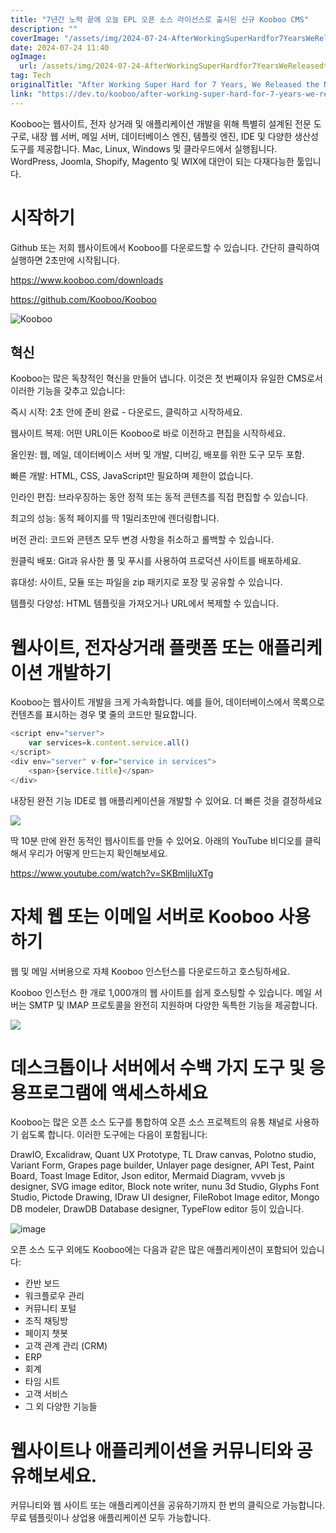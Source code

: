```yaml
---
title: "7년간 노력 끝에 오늘 EPL 오픈 소스 라이선스로 출시된 신규 Kooboo CMS"
description: ""
coverImage: "/assets/img/2024-07-24-AfterWorkingSuperHardfor7YearsWeReleasedtheNewKoobooCMSUndertheEPLOpenSourceLicenseToday_0.png"
date: 2024-07-24 11:40
ogImage: 
  url: /assets/img/2024-07-24-AfterWorkingSuperHardfor7YearsWeReleasedtheNewKoobooCMSUndertheEPLOpenSourceLicenseToday_0.png
tag: Tech
originalTitle: "After Working Super Hard for 7 Years, We Released the New Kooboo CMS Under the EPL Open Source License Today"
link: "https://dev.to/kooboo/after-working-super-hard-for-7-years-we-released-the-new-kooboo-cms-under-the-epl-open-source-license-today-4no6"
---
```



Kooboo는 웹사이트, 전자 상거래 및 애플리케이션 개발을 위해 특별히 설계된 전문 도구로, 내장 웹 서버, 메일 서버, 데이터베이스 엔진, 템플릿 엔진, IDE 및 다양한 생산성 도구를 제공합니다. Mac, Linux, Windows 및 클라우드에서 실행됩니다. WordPress, Joomla, Shopify, Magento 및 WIX에 대안이 되는 다재다능한 툴입니다.

# 시작하기

Github 또는 저희 웹사이트에서 Kooboo를 다운로드할 수 있습니다. 간단히 클릭하여 실행하면 2초만에 시작됩니다.

https://www.kooboo.com/downloads

<div class="content-ad"></div>

https://github.com/Kooboo/Kooboo

![Kooboo](https://github.com/Kooboo/Kooboo/raw/master/assets/img/2024-07-24-AfterWorkingSuperHardfor7YearsWeReleasedtheNewKoobooCMSUndertheEPLOpenSourceLicenseToday_0.png)

## 혁신

Kooboo는 많은 독창적인 혁신을 만들어 냅니다. 이것은 첫 번째이자 유일한 CMS로서 이러한 기능을 갖추고 있습니다:

<div class="content-ad"></div>

즉시 시작: 2초 안에 준비 완료 - 다운로드, 클릭하고 시작하세요.

웹사이트 복제: 어떤 URL이든 Kooboo로 바로 이전하고 편집을 시작하세요.

올인원: 웹, 메일, 데이터베이스 서버 및 개발, 디버깅, 배포를 위한 도구 모두 포함.

빠른 개발: HTML, CSS, JavaScript만 필요하며 제한이 없습니다.

<div class="content-ad"></div>

인라인 편집: 브라우징하는 동안 정적 또는 동적 콘텐츠를 직접 편집할 수 있습니다.

최고의 성능: 동적 페이지를 딱 1밀리초만에 렌더링합니다.

버전 관리: 코드와 콘텐츠 모두 변경 사항을 취소하고 롤백할 수 있습니다.

원클릭 배포: Git과 유사한 풀 및 푸시를 사용하여 프로덕션 사이트를 배포하세요.

<div class="content-ad"></div>

휴대성: 사이트, 모듈 또는 파일을 zip 패키지로 포장 및 공유할 수 있습니다.

템플릿 다양성: HTML 템플릿을 가져오거나 URL에서 복제할 수 있습니다.

# 웹사이트, 전자상거래 플랫폼 또는 애플리케이션 개발하기

Kooboo는 웹사이트 개발을 크게 가속화합니다. 예를 들어, 데이터베이스에서 목록으로 컨텐츠를 표시하는 경우 몇 줄의 코드만 필요합니다.

<div class="content-ad"></div>

```js
<script env="server">
    var services=k.content.service.all()
</script>
<div env="server" v-for="service in services">
    <span>{service.title}</span>
</div>
```

내장된 완전 기능 IDE로 웹 애플리케이션을 개발할 수 있어요. 더 빠른 것을 결정하세요

<img src="/assets/img/2024-07-24-AfterWorkingSuperHardfor7YearsWeReleasedtheNewKoobooCMSUndertheEPLOpenSourceLicenseToday_1.png" />

딱 10분 만에 완전 동적인 웹사이트를 만들 수 있어요. 아래의 YouTube 비디오를 클릭해서 우리가 어떻게 만드는지 확인해보세요.

<div class="content-ad"></div>

https://www.youtube.com/watch?v=SKBmljIuXTg

# 자체 웹 또는 이메일 서버로 Kooboo 사용하기

웹 및 메일 서버용으로 자체 Kooboo 인스턴스를 다운로드하고 호스팅하세요.

Kooboo 인스턴스 한 개로 1,000개의 웹 사이트를 쉽게 호스팅할 수 있습니다. 메일 서버는 SMTP 및 IMAP 프로토콜을 완전히 지원하며 다양한 독특한 기능을 제공합니다.

<div class="content-ad"></div>

<img src="/assets/img/2024-07-24-AfterWorkingSuperHardfor7YearsWeReleasedtheNewKoobooCMSUndertheEPLOpenSourceLicenseToday_2.png" />

# 데스크톱이나 서버에서 수백 가지 도구 및 응용프로그램에 액세스하세요

Kooboo는 많은 오픈 소스 도구를 통합하여 오픈 소스 프로젝트의 유통 채널로 사용하기 쉽도록 합니다. 이러한 도구에는 다음이 포함됩니다:

DrawIO, Excalidraw, Quant UX Prototype, TL Draw canvas, Polotno studio, Variant Form, Grapes page builder, Unlayer page designer, API Test, Paint Board, Toast Image Editor, Json editor, Mermaid Diagram, vvveb js designer, SVG image editor, Block note writer, nunu 3d Studio, Glyphs Font Studio, Pictode Drawing, IDraw UI designer, FileRobot Image editor, Mongo DB modeler, DrawDB Database designer, TypeFlow editor 등이 있습니다.

<div class="content-ad"></div>

![image](/assets/img/2024-07-24-AfterWorkingSuperHardfor7YearsWeReleasedtheNewKoobooCMSUndertheEPLOpenSourceLicenseToday_3.png)

오픈 소스 도구 외에도 Kooboo에는 다음과 같은 많은 애플리케이션이 포함되어 있습니다:

- 칸반 보드
- 워크플로우 관리
- 커뮤니티 포털
- 조직 채팅방
- 페이지 챗봇
- 고객 관계 관리 (CRM)
- ERP
- 회계
- 타임 시트
- 고객 서비스
- 그 외 다양한 기능들

# 웹사이트나 애플리케이션을 커뮤니티와 공유해보세요.

<div class="content-ad"></div>

커뮤니티와 웹 사이트 또는 애플리케이션을 공유하기까지 한 번의 클릭으로 가능합니다. 무료 템플릿이나 상업용 애플리케이션 모두 가능합니다.
